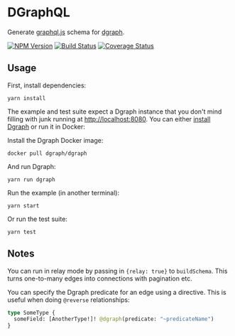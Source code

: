 # DGraphQL

Generate [graphql.js](https://github.com/graphql/graphql-js) schema for [dgraph](https://github.com/dgraph-io/dgraph).

[![NPM Version](https://badge.fury.io/js/dgraphql.svg)](http://badge.fury.io/js/dgraphql)
[![Build Status](https://travis-ci.org/dpeek/dgraphql.svg?branch=master)](https://travis-ci.org/dpeek/dgraphql?branch=master)
[![Coverage Status](https://coveralls.io/repos/dpeek/dgraphql/badge.svg?branch=master)](https://coveralls.io/r/dpeek/dgraphql?branch=master)

## Usage

First, install dependencies:

`yarn install`

The example and test suite expect a Dgraph instance that you don't mind filling
with junk running at <http://localhost:8080>. You can either [install  Dgraph](https://docs.dgraph.io/v0.7.7/get-started#system-installation) or
run it in Docker:

Install the Dgraph Docker image:

`docker pull dgraph/dgraph`

And run Dgraph:

`yarn run dgraph`

Run the example (in another terminal):

`yarn start`

Or run the test suite:

`yarn test`

## Notes

You can run in relay mode by passing in `{relay: true}` to `buildSchema`. This
turns one-to-many edges into connections with pagination etc.

You can specify the Dgraph predicate for an edge using a directive. This is
useful when doing `@reverse` relationships:

```graphql
type SomeType {
  someField: [AnotherType!]! @dgraph(predicate: "~predicateName")
}
```
